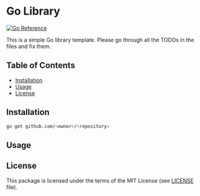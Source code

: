 <!-- TODO: set a name of the Go library -->
# Go Library

[![Go Reference][go-ref-svg]][go-ref]

This is a simple Go library template. Please go through all the TODOs
in the files and fix them.

## Table of Contents

* [Installation](#installation)
* [Usage](#usage)
* [License](#license)

## Installation

<!-- TODO: set a link to the repository -->

```bash
go get github.com/<owner>/<repository>
```

## Usage

<!-- TODO: add usage examples or links to them -->

## License

<!-- TODO: use a different license if you need to -->

This package is licensed under the terms of the MIT License
(see [LICENSE][license] file).

<!-- TODO: set a link to the repository -->
[go-ref-svg]: https://pkg.go.dev/badge/github.com/<owner>/<repository>.svg
<!-- TODO: set a link to the repository -->
[go-ref]: https://pkg.go.dev/github.com/<owner>/<repository>
[license]: ./LICENSE
